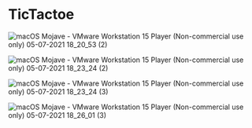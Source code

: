 
# TicTactoe
![macOS Mojave - VMware Workstation 15 Player (Non-commercial use only) 05-07-2021 18_20_53 (2)](https://user-images.githubusercontent.com/85922433/124475113-fb070c80-ddbe-11eb-8586-8edaf1cea1e5.png)

![macOS Mojave - VMware Workstation 15 Player (Non-commercial use only) 05-07-2021 18_23_24 (2)](https://user-images.githubusercontent.com/85922433/124475120-fd696680-ddbe-11eb-8f43-be2559543293.png)

![macOS Mojave - VMware Workstation 15 Player (Non-commercial use only) 05-07-2021 18_23_24 (3)](https://user-images.githubusercontent.com/85922433/124475123-fe9a9380-ddbe-11eb-86ef-0005b5b6df97.png)

![macOS Mojave - VMware Workstation 15 Player (Non-commercial use only) 05-07-2021 18_26_01 (3)](https://user-images.githubusercontent.com/85922433/124475138-022e1a80-ddbf-11eb-96ca-7f2de7eff5c0.png)
